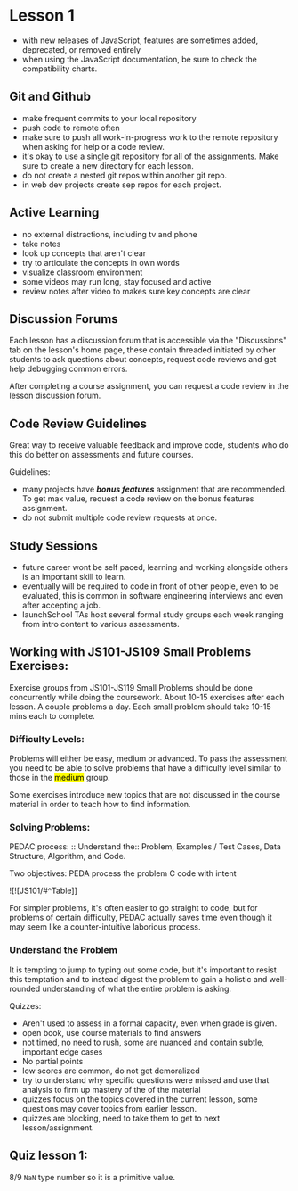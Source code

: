 # Lesson 1

* with new releases of JavaScript, features are sometimes added, deprecated, or removed entirely
* when using the JavaScript documentation, be sure to check the compatibility charts.


## Git and Github

* make frequent commits to your local repository 
* push code to remote often
* make sure to push all work-in-progress work to the remote repository when asking for help or a code review.   
* it's okay to use a single git repository for all of the assignments.  Make sure to create a new directory for each lesson.
*  do not create a nested git repos within another git repo.
* in web dev projects create sep repos for each project.


## Active Learning 

* no external distractions, including tv and phone 
* take notes
* look up concepts that aren't clear
* try to articulate the concepts in own words
* visualize classroom environment
* some videos may run long, stay focused and active
* review notes after video to makes sure key concepts are clear

## Discussion Forums 

Each lesson has a discussion forum that is accessible via the "Discussions" tab on the lesson's home page, these contain threaded initiated by other students to ask questions about concepts, request code reviews and get help debugging common errors. 

After completing a course assignment, you can request a code review in the lesson discussion forum. 

## Code Review Guidelines

Great way to receive valuable feedback and improve code, students who do this do better on assessments and future courses. 

Guidelines: 
* many projects have **_bonus features_** assignment that are recommended.  To get max value, request a code review on the bonus features assignment. 
* do not submit multiple code review requests at once.

## Study Sessions  

* future career wont be self paced, learning and working alongside others is an important skill to learn.
* eventually will be required to code in front of other people, even to be evaluated, this is common in software engineering interviews and even after accepting a job. 
* launchSchool TAs host several formal study groups each week ranging from  intro content to various assessments.

## Working with JS101-JS109 Small Problems Exercises:

Exercise groups from JS101-JS119 Small Problems should be done concurrently while doing the coursework.  About 10-15 exercises after each lesson.  A couple problems a day. Each small problem should take 10-15 mins each to complete. 

### Difficulty Levels: 

Problems will either be easy, medium or advanced.  To pass the assessment you need to be able to solve problems that have a difficulty level similar to those in the <mark class="hltr-cyan">medium</mark> group.

Some exercises introduce new topics that are not discussed in the course material in order to teach how to find information.  

### Solving Problems: 

PEDAC process: 
:: Understand the:: Problem, Examples / Test Cases, Data Structure, Algorithm, and Code. 

Two objectives:
 PEDA process the problem 
 C code with intent

![![JS101/#^Table]]

For simpler problems, it's often easier to go straight to code, but for problems of certain difficulty, PEDAC actually saves time even though it may seem like a counter-intuitive laborious process. 

### Understand the Problem 

It is tempting to jump to typing out some code, but it's important to resist this temptation and to instead digest the problem to gain a holistic and well-rounded understanding of what the entire problem is asking.  

Quizzes:
* Aren't used to assess in a formal capacity, even when grade is given. 
* open book, use course materials to find answers
* not timed, no need to rush, some are nuanced and contain subtle, important edge cases
* No partial points
* low scores are common, do not get demoralized
* try to understand why specific questions were missed and use that analysis to firm up mastery of the of the material
* quizzes focus on the topics covered in the current lesson, some questions may cover topics from earlier lesson.
* quizzes are blocking, need to take them to get to next lesson/assignment. 

## Quiz lesson 1:
8/9
`NaN` type number so it is a primitive value.

